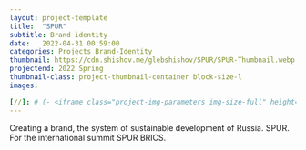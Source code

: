```yaml
---
layout: project-template
title:  "SPUR"
subtitle: Brand identity
date:   2022-04-31 00:59:00
categories: Projects Brand-Identity
thumbnail: https://cdn.shishov.me/glebshishov/SPUR/SPUR-Thumbnail.webp
projectend: 2022 Spring
thumbnail-class: project-thumbnail-container block-size-l
images:

[//]: # (- <iframe class="project-img-parameters img-size-full" height="645" src="https://www.youtube.com/embed/u577CWiebVI" title="МЕЖДУНАРОДНЫЙ САММИТ: «СИСТЕМА ПАРАМЕТРОВ УСТОЙЧИВОГО РАЗВИТИЯДЛЯ СТРАН БРИКС И СНГ» frameborder="0" allow="accelerometer; autoplay; clipboard-write; encrypted-media; gyroscope; picture-in-picture" allowfullscreen></iframe>)
---
```


Creating a brand, the system of sustainable development of Russia. SPUR. For the international summit SPUR BRICS.